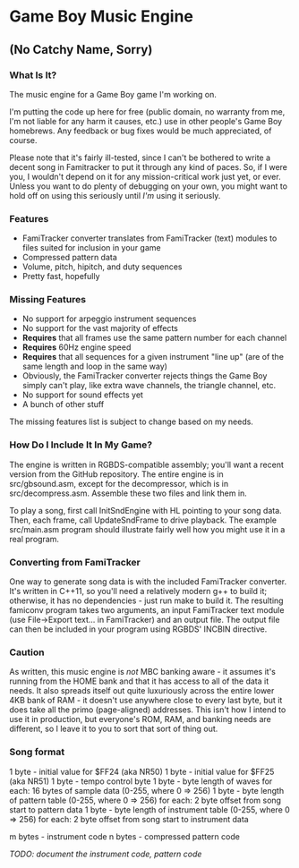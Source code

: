 # Game Boy Music Engine
## (No Catchy Name, Sorry)

### What Is It?

The music engine for a Game Boy game I'm working on.

I'm putting the code up here for free (public domain, no warranty from me, I'm not liable for any harm it causes, etc.) use in other people's Game Boy
homebrews. Any feedback or bug fixes would be much appreciated, of course.

Please note that it's fairly ill-tested, since I can't be bothered to write a decent song in Famitracker to put it through any kind of paces. So, if I
were you, I wouldn't depend on it for any mission-critical work just yet, or ever. Unless you want to do plenty of debugging on your own, you might
want to hold off on using this seriously until *I'm* using it seriously.

### Features

- FamiTracker converter translates from FamiTracker (text) modules to files suited for inclusion in your game
- Compressed pattern data
- Volume, pitch, hipitch, and duty sequences
- Pretty fast, hopefully

### Missing Features

- No support for arpeggio instrument sequences
- No support for the vast majority of effects
- **Requires** that all frames use the same pattern number for each channel
- **Requires** 60Hz engine speed
- **Requires** that all sequences for a given instrument "line up" (are of the same length and loop in the same way)
- Obviously, the FamiTracker converter rejects things the Game Boy simply can't play, like extra wave channels, the triangle channel, etc.
- No support for sound effects yet
- A bunch of other stuff

The missing features list is subject to change based on my needs.

### How Do I Include It In My Game?

The engine is written in RGBDS-compatible assembly; you'll want a recent version from
the GitHub repository. The entire engine is in src/gbsound.asm, except for the decompressor,
which is in src/decompress.asm. Assemble these two files and link them in.

To play a song, first call InitSndEngine with HL pointing to your song data. Then, each frame,
call UpdateSndFrame to drive playback. The example src/main.asm program should illustrate fairly well
how you might use it in a real program.

### Converting from FamiTracker

One way to generate song data is with the included FamiTracker converter. It's written in
C++11, so you'll need a relatively modern g++ to build it; otherwise, it has no dependencies - just
run make to build it. The resulting famiconv program takes two arguments, an input FamiTracker
text module (use File->Export text... in FamiTracker) and an output file. The output file can
then be included in your program using RGBDS' INCBIN directive.

### Caution

As written, this music engine is *not* MBC banking aware - it assumes it's running from
the HOME bank and that it has access to all of the data it needs. It also spreads itself out
quite luxuriously across the entire lower 4KB bank of RAM - it doesn't use anywhere close to
every last byte, but it does take all the primo (page-aligned) addresses. This isn't how I
intend to use it in production, but everyone's ROM, RAM, and banking needs are different, so
I leave it to you to sort that sort of thing out.

### Song format

1 byte - initial value for $FF24 (aka NR50)
1 byte - initial value for $FF25 (aka NR51)
1 byte - tempo control byte
1 byte - byte length of waves
  for each:
    16 bytes of sample data (0-255, where 0 => 256)
1 byte - byte length of pattern table (0-255, where 0 => 256)
  for each:
      2 byte offset from song start to pattern data
1 byte - byte length of instrument table (0-255, where 0 => 256)
  for each:
      2 byte offset from song start to instrument data

m bytes - instrument code
n bytes - compressed pattern code

_TODO: document the instrument code, pattern code_
